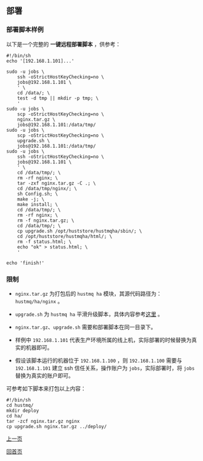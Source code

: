 部署
--

### 部署脚本样例 ###

以下是一个完整的 **一键远程部署脚本** ，供参考：

    #!/bin/sh
    echo '[192.168.1.101]...'

    sudo -u jobs \
        ssh -oStrictHostKeyChecking=no \
        jobs@192.168.1.101 \
        ' \
        cd /data/; \
        test -d tmp || mkdir -p tmp; \
        '
    sudo -u jobs \
        scp -oStrictHostKeyChecking=no \
        nginx.tar.gz \
        jobs@192.168.1.101:/data/tmp/
    sudo -u jobs \
        scp -oStrictHostKeyChecking=no \
        upgrade.sh \
        jobs@192.168.1.101:/data/tmp/
    sudo -u jobs \
        ssh -oStrictHostKeyChecking=no \
        jobs@192.168.1.101 \
        ' \
        cd /data/tmp/; \
        rm -rf nginx; \
        tar -zxf nginx.tar.gz -C .; \
        cd /data/tmp/nginx/; \
        sh Config.sh; \
        make -j; \
        make install; \
        cd /data/tmp/; \
        rm -rf nginx; \
        rm -f nginx.tar.gz; \
        cd /data/tmp/; \
        cp upgrade.sh /opt/huststore/hustmqha/sbin/; \
        cd /opt/huststore/hustmqha/html/; \
        rm -f status.html; \
        echo "ok" > status.html; \
        '

    echo 'finish!'


### 限制 ###

* `nginx.tar.gz` 为打包后的 `hustmq ha` 模块，其源代码路径为：`hustmq/ha/nginx` 。

* `upgrade.sh` 为 `hustmq ha` 平滑升级脚本，具体内容参考[这里](upgrade.md) 。

* `nginx.tar.gz`、`upgrade.sh` 需要和部署脚本在同一目录下。

* 样例中 `192.168.1.101` 代表生产环境所属的线上机，实际部署的时候替换为真实的机器即可。

* 假设该脚本运行的机器位于 `192.168.1.100` ，则 `192.168.1.100` 需要与 `192.168.1.101` 建立 ssh 信任关系，操作账户为 `jobs`，实际部署时，将 `jobs` 替换为真实的账户即可。

可参考如下脚本来打包以上内容：

    #!/bin/sh
    cd hustmq/
    mkdir deploy
    cd ha/
    tar -zcf nginx.tar.gz nginx
    cp upgrade.sh nginx.tar.gz ../deploy/

[上一页](index.md)

[回首页](../../index.md)